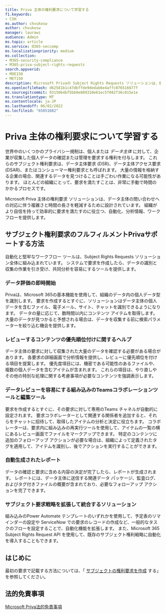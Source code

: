 ```yaml
---
title: Priva 主体の権利要求について学習する
f1.keywords:
- CSH
ms.author: chvukosw
author: chvukosw
manager: laurawi
audience: Admin
ms.topic: article
ms.service: O365-seccomp
ms.localizationpriority: medium
ms.collection:
- M365-security-compliance
- M365-priva-subject-rights-requests
search.appverid:
- MOE150
- MET150
description: Microsoft Privaの Subject Rights Requests ソリューションは、個人データを見つけ、コンテンツのレビューとレポートの作成に関する共同作業に役立ちます。
ms.openlocfilehash: d62581b1c47dbffde9dedab6e4affc076516677f
ms.sourcegitcommit: 9315064bf5bb9e889318e61ec5f082f36c815e1e
ms.translationtype: MT
ms.contentlocale: ja-JP
ms.lasthandoff: 06/02/2022
ms.locfileid: "65851682"
---
```

# <a name="learn-about-priva-subject-rights-requests"></a>Priva 主体の権利要求について学習する

世界中のいくつかのプライバシー規制は、個人または *データ主体* に対して、企業が収集した個人データの確認または管理を要求する権利を付与します。 これらのサブジェクト権利要求は、データ主体要求 (DSR)、データ主体アクセス要求 (DSAR)、またはコンシューマー権利要求とも呼ばれます。 大量の情報を格納する企業の場合、関連するデータを見つけることは手ごわい作業になる可能性があります。 ほとんどの組織にとって、要求を満たすことは、非常に手動で時間のかかるプロセスです。

Microsoft Priva 主体の権利要求 ソリューションは、データ主体の問い合わせへの対応に伴う複雑さと時間の長さを軽減するために設計されています。 組織がより自信を持って効率的に要求を満たすのに役立つ、自動化、分析情報、ワークフローを提供します。

## <a name="how-priva-supports-subject-rights-request-fulfillment"></a>サブジェクト権利要求のフルフィルメントPrivaサポートする方法

自動化と堅牢なワークフロー ツールは、Subject Rights Requests ソリューション全体に組み込まれています。 システムで要求を作成したら、データの識別と収集の作業を引き受け、共同分析を容易にするツールを提供します。

### <a name="immediate-kickoff-of-data-evaluation"></a>データ評価の即時開始

Privaは、Microsoft 365の基本機能を使用して、組織のデータ内の個人データ型を識別します。 要求を作成するとすぐに、ソリューションはデータ主体の個人データを含むファイル、電子メール、サイト、チャットを識別できるようになります。 データの量に応じて、数時間以内にコンテンツ アイテムを取得します。 大量のデータが見つかると予想される場合は、データを収集する前に検索パラメーターを絞り込む機会を提供します。

### <a name="help-in-prioritizing-content-to-review"></a>レビューするコンテンツの優先順位付けに関するヘルプ

データ主体の要求に対して収集された大量のデータを確認する必要がある場合があります。 各要求の詳細画面で分析情報を提供し、レビューに優先順位を付ける項目を提案します。 優先度項目には、機密である可能性のあるファイルや、複数の個人データを含むアイテムが含まれます。 これらの項目は、やり直しやその他の特別な処理に関する考慮事項が必要なコンテンツを強調表示します。

### <a name="built-in-teams-collaboration-and-editing-tools-to-facilitate-data-review"></a>データレビューを容易にする組み込みのTeamsコラボレーションツールと編集ツール

要求を作成するとすぐに、その要求に対して専用のTeams チャネルが自動的に設定されます。 要求コラボレーターとして関連する関係者を追加すると、それらをチャットに招待して、取得したアイテムの分析と決定に役立ちます。 コラボレーターは、要求内に組み込みの再実行ツールを使用して、アイテムの一覧の横にあるレビュー画面でファイルをマークアップできます。 特定のコンテンツに追加のフォローアップ アクションが必要な場合は、組織によって定義されたタグを適用して、アイテムを識別し、後でアクションを実行することができます。

### <a name="automatically-generated-reports"></a>自動生成されたレポート

データの確認と要求に含める内容の決定が完了したら、レポートが生成されます。 レポートには、データ主体に送信する関連データ パッケージ、監査ログ、およびタグ付きファイルの概要が含まれており、必要なフォローアップ アクションを完了できます。

### <a name="solutions-that-extend-and-integrate-with-your-subject-request-strategy"></a>サブジェクト要求戦略を拡張して統合するソリューション

組み込みのPower Automate テンプレートのいずれかを使用して、予定表のリマインダーの設定や ServiceNow での要求のレコードの作成など、一般的なタスクのフローを設定することで、自動化機能を拡張します。 また、Microsoft 365 Subject Rights Request API を使用して、既存のサブジェクト権利戦略に自動化を導入することもできます。

## <a name="getting-started"></a>はじめに

最初の要求で記載する方法については、「 [サブジェクトの権利要求を作成](subject-rights-requests-create.md) する」を参照してください。

## <a name="legal-disclaimer"></a>法的免責事項

[Microsoft Priva法的免責事項](priva-disclaimer.md)
